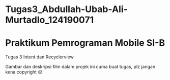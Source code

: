 # Tugas3_Abdullah-Ubab-Ali-Murtadlo_124190071
# Praktikum Pemrograman Mobile SI-B

Tugas 3 Intent dan Recyclerview

Gambar dan deskripsi film dalam projek ini cuma buat tugas, plz jangan kena copyright 😥
